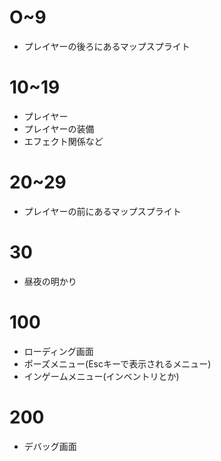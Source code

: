 # O~9
- プレイヤーの後ろにあるマップスプライト

# 10~19
- プレイヤー
- プレイヤーの装備
- エフェクト関係など

# 20~29
- プレイヤーの前にあるマップスプライト

# 30
- 昼夜の明かり


# 100
- ローディング画面
- ポーズメニュー(Escキーで表示されるメニュー)
- インゲームメニュー(インベントリとか)

# 200
- デバッグ画面